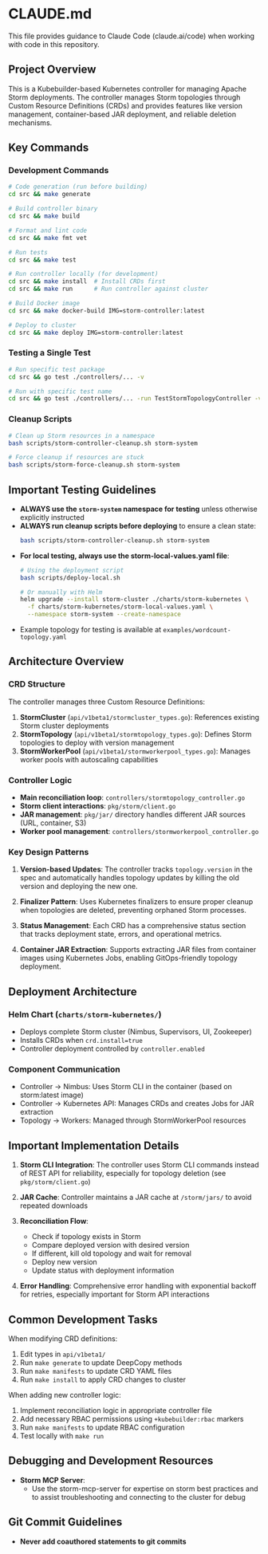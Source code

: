 # CLAUDE.md

This file provides guidance to Claude Code (claude.ai/code) when working with code in this repository.

## Project Overview

This is a Kubebuilder-based Kubernetes controller for managing Apache Storm deployments. The controller manages Storm topologies through Custom Resource Definitions (CRDs) and provides features like version management, container-based JAR deployment, and reliable deletion mechanisms.

## Key Commands

### Development Commands

```bash
# Code generation (run before building)
cd src && make generate

# Build controller binary
cd src && make build

# Format and lint code
cd src && make fmt vet

# Run tests
cd src && make test

# Run controller locally (for development)
cd src && make install  # Install CRDs first
cd src && make run      # Run controller against cluster

# Build Docker image
cd src && make docker-build IMG=storm-controller:latest

# Deploy to cluster
cd src && make deploy IMG=storm-controller:latest
```

### Testing a Single Test
```bash
# Run specific test package
cd src && go test ./controllers/... -v

# Run with specific test name
cd src && go test ./controllers/... -run TestStormTopologyController -v
```

### Cleanup Scripts
```bash
# Clean up Storm resources in a namespace
bash scripts/storm-controller-cleanup.sh storm-system

# Force cleanup if resources are stuck
bash scripts/storm-force-cleanup.sh storm-system
```

## Important Testing Guidelines

- **ALWAYS use the `storm-system` namespace for testing** unless otherwise explicitly instructed
- **ALWAYS run cleanup scripts before deploying** to ensure a clean state:
  ```bash
  bash scripts/storm-controller-cleanup.sh storm-system
  ```
- **For local testing, always use the storm-local-values.yaml file**:
  ```bash
  # Using the deployment script
  bash scripts/deploy-local.sh
  
  # Or manually with Helm
  helm upgrade --install storm-cluster ./charts/storm-kubernetes \
    -f charts/storm-kubernetes/storm-local-values.yaml \
    --namespace storm-system --create-namespace
  ```
- Example topology for testing is available at `examples/wordcount-topology.yaml`

## Architecture Overview

### CRD Structure
The controller manages three Custom Resource Definitions:

1. **StormCluster** (`api/v1beta1/stormcluster_types.go`): References existing Storm cluster deployments
2. **StormTopology** (`api/v1beta1/stormtopology_types.go`): Defines Storm topologies to deploy with version management
3. **StormWorkerPool** (`api/v1beta1/stormworkerpool_types.go`): Manages worker pools with autoscaling capabilities

### Controller Logic
- **Main reconciliation loop**: `controllers/stormtopology_controller.go`
- **Storm client interactions**: `pkg/storm/client.go`
- **JAR management**: `pkg/jar/` directory handles different JAR sources (URL, container, S3)
- **Worker pool management**: `controllers/stormworkerpool_controller.go`

### Key Design Patterns

1. **Version-based Updates**: The controller tracks `topology.version` in the spec and automatically handles topology updates by killing the old version and deploying the new one.

2. **Finalizer Pattern**: Uses Kubernetes finalizers to ensure proper cleanup when topologies are deleted, preventing orphaned Storm processes.

3. **Status Management**: Each CRD has a comprehensive status section that tracks deployment state, errors, and operational metrics.

4. **Container JAR Extraction**: Supports extracting JAR files from container images using Kubernetes Jobs, enabling GitOps-friendly topology deployment.

## Deployment Architecture

### Helm Chart (`charts/storm-kubernetes/`)
- Deploys complete Storm cluster (Nimbus, Supervisors, UI, Zookeeper)
- Installs CRDs when `crd.install=true`
- Controller deployment controlled by `controller.enabled`

### Component Communication
- Controller → Nimbus: Uses Storm CLI in the container (based on storm:latest image)
- Controller → Kubernetes API: Manages CRDs and creates Jobs for JAR extraction
- Topology → Workers: Managed through StormWorkerPool resources

## Important Implementation Details

1. **Storm CLI Integration**: The controller uses Storm CLI commands instead of REST API for reliability, especially for topology deletion (see `pkg/storm/client.go`)

2. **JAR Cache**: Controller maintains a JAR cache at `/storm/jars/` to avoid repeated downloads

3. **Reconciliation Flow**:
   - Check if topology exists in Storm
   - Compare deployed version with desired version
   - If different, kill old topology and wait for removal
   - Deploy new version
   - Update status with deployment information

4. **Error Handling**: Comprehensive error handling with exponential backoff for retries, especially important for Storm API interactions

## Common Development Tasks

When modifying CRD definitions:
1. Edit types in `api/v1beta1/`
2. Run `make generate` to update DeepCopy methods
3. Run `make manifests` to update CRD YAML files
4. Run `make install` to apply CRD changes to cluster

When adding new controller logic:
1. Implement reconciliation logic in appropriate controller file
2. Add necessary RBAC permissions using `+kubebuilder:rbac` markers
3. Run `make manifests` to update RBAC configuration
4. Test locally with `make run`

## Debugging and Development Resources

- **Storm MCP Server**:
  - Use the storm-mcp-server for expertise on storm best practices and to assist troubleshooting and connecting to the cluster for debug

## Git Commit Guidelines

- **Never add coauthored statements to git commits**